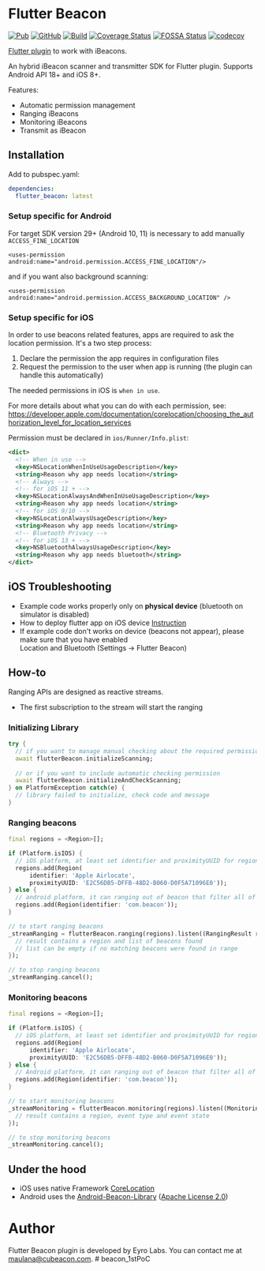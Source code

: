 # Flutter Beacon

[![Pub](https://img.shields.io/pub/v/flutter_beacon.svg)](https://pub.dartlang.org/packages/flutter_beacon) [![GitHub](https://img.shields.io/github/license/alann-maulana/flutter_beacon.svg?color=2196F3)](https://github.com/alann-maulana/flutter_beacon/blob/master/LICENSE) [![Build](https://github.com/alann-maulana/flutter_beacon/workflows/Flutter%20CI/badge.svg)](https://github.com/alann-maulana/flutter_beacon/actions?query=workflow%3A%22Flutter+CI%22) [![Coverage Status](https://coveralls.io/repos/github/alann-maulana/flutter_beacon/badge.svg?branch=master)](https://coveralls.io/github/alann-maulana/flutter_beacon?branch=master)  [![FOSSA Status](https://app.fossa.com/api/projects/git%2Bgithub.com%2Falann-maulana%2Fflutter_beacon.svg?type=shield)](https://app.fossa.com/projects/git%2Bgithub.com%2Falann-maulana%2Fflutter_beacon?ref=badge_shield) [![codecov](https://codecov.io/gh/alann-maulana/flutter_beacon/branch/master/graph/badge.svg)](https://codecov.io/gh/alann-maulana/flutter_beacon) 

[Flutter plugin](https://pub.dartlang.org/packages/flutter_beacon/) to work with iBeacons.  

An hybrid iBeacon scanner and transmitter SDK for Flutter plugin. Supports Android API 18+ and iOS 8+.

Features:

* Automatic permission management
* Ranging iBeacons  
* Monitoring iBeacons
* Transmit as iBeacon

## Installation

Add to pubspec.yaml:

```yaml
dependencies:
  flutter_beacon: latest
```

### Setup specific for Android

For target SDK version 29+ (Android 10, 11) is necessary to add manually ```ACCESS_FINE_LOCATION```

``` 
<uses-permission android:name="android.permission.ACCESS_FINE_LOCATION"/>
```

and if you want also background scanning: 
```
<uses-permission android:name="android.permission.ACCESS_BACKGROUND_LOCATION" />
```

### Setup specific for iOS

In order to use beacons related features, apps are required to ask the location permission. It's a two step process:

1. Declare the permission the app requires in configuration files
2. Request the permission to the user when app is running (the plugin can handle this automatically)

The needed permissions in iOS is `when in use`.

For more details about what you can do with each permission, see:  
https://developer.apple.com/documentation/corelocation/choosing_the_authorization_level_for_location_services

Permission must be declared in `ios/Runner/Info.plist`:

```xml
<dict>
  <!-- When in use -->
  <key>NSLocationWhenInUseUsageDescription</key>
  <string>Reason why app needs location</string>
  <!-- Always -->
  <!-- for iOS 11 + -->
  <key>NSLocationAlwaysAndWhenInUseUsageDescription</key>
  <string>Reason why app needs location</string>
  <!-- for iOS 9/10 -->
  <key>NSLocationAlwaysUsageDescription</key>
  <string>Reason why app needs location</string>
  <!-- Bluetooth Privacy -->
  <!-- for iOS 13 + -->
  <key>NSBluetoothAlwaysUsageDescription</key>
  <string>Reason why app needs bluetooth</string>
</dict>
```

## iOS Troubleshooting

* Example code works properly only on **physical device** (bluetooth on simulator is disabled)
* How to deploy flutter app on iOS device [Instruction](https://flutter.dev/docs/get-started/install/macos)
* If example code don't works on device (beacons not appear), please make sure that you have enabled <br/> Location and Bluetooth (Settings -> Flutter Beacon) 

## How-to

Ranging APIs are designed as reactive streams.  

* The first subscription to the stream will start the ranging

### Initializing Library

```dart
try {
  // if you want to manage manual checking about the required permissions
  await flutterBeacon.initializeScanning;
  
  // or if you want to include automatic checking permission
  await flutterBeacon.initializeAndCheckScanning;
} on PlatformException catch(e) {
  // library failed to initialize, check code and message
}
```

### Ranging beacons

```dart
final regions = <Region>[];

if (Platform.isIOS) {
  // iOS platform, at least set identifier and proximityUUID for region scanning
  regions.add(Region(
      identifier: 'Apple Airlocate',
      proximityUUID: 'E2C56DB5-DFFB-48D2-B060-D0F5A71096E0'));
} else {
  // android platform, it can ranging out of beacon that filter all of Proximity UUID
  regions.add(Region(identifier: 'com.beacon'));
}

// to start ranging beacons
_streamRanging = flutterBeacon.ranging(regions).listen((RangingResult result) {
  // result contains a region and list of beacons found
  // list can be empty if no matching beacons were found in range
});

// to stop ranging beacons
_streamRanging.cancel();
```

### Monitoring beacons

```dart
final regions = <Region>[];

if (Platform.isIOS) {
  // iOS platform, at least set identifier and proximityUUID for region scanning
  regions.add(Region(
      identifier: 'Apple Airlocate',
      proximityUUID: 'E2C56DB5-DFFB-48D2-B060-D0F5A71096E0'));
} else {
  // Android platform, it can ranging out of beacon that filter all of Proximity UUID
  regions.add(Region(identifier: 'com.beacon'));
}

// to start monitoring beacons
_streamMonitoring = flutterBeacon.monitoring(regions).listen((MonitoringResult result) {
  // result contains a region, event type and event state
});

// to stop monitoring beacons
_streamMonitoring.cancel();
```

## Under the hood

* iOS uses native Framework [CoreLocation](https://developer.apple.com/documentation/corelocation/)
* Android uses the [Android-Beacon-Library](https://github.com/AltBeacon/android-beacon-library) ([Apache License 2.0](https://github.com/AltBeacon/android-beacon-library/blob/master/LICENSE))  

# Author

Flutter Beacon plugin is developed by Eyro Labs. You can contact me at <maulana@cubeacon.com>.
#   b e a c o n _ 1 s t P o C  
 